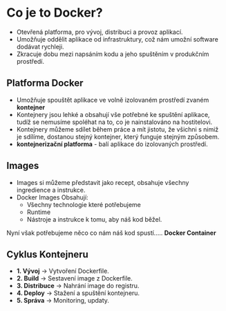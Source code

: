 # Co je to Docker?

- Otevřená platforma, pro vývoj, distribuci a provoz aplikací.
- Umožňuje oddělit aplikace od infrastruktury, což nám umožní software dodávat rychleji.
- Zkracuje dobu mezi napsáním kodu a jeho spuštěním v produkčním prostředí.

## Platforma Docker

- Umožňuje spouštět aplikace ve volně izolovaném prostředí zvaném **kontejner**
- Kontejnery jsou lehké a obsahují vše potřebné ke spuštění aplikace, tudíž se nemusíme spoléhat na to, co je nainstalováno na hostitelovi.
- Kontejnery můžeme sdílet během práce a mít jistotu, že všichni s nimiž je sdílíme, dostanou stejný kontejner, který funguje stejným způsobem.
- **kontejnerizační platforma** - balí aplikace do izolovaných prostředí.

## Images

- Images si můžeme představit jako recept, obsahuje všechny ingredience a instrukce.
- Docker Images Obsahují:
    - Všechny technologie které potřebujeme
    - Runtime
    - Nástroje a instrukce k tomu, aby náš kod běžel.

Nyní však potřebujeme něco co nám náš kod spustí..... **Docker Container**

## Cyklus Kontejneru

- **1. Vývoj** -> Vytvoření Dockerfile.
- **2. Build** -> Sestavení image z Dockerfile.
- **3. Distribuce** -> Nahrání image do registru. 
- **4. Deploy** -> Stažení a spuštění kontejneru.
- **5. Správa** -> Monitoring, updaty.